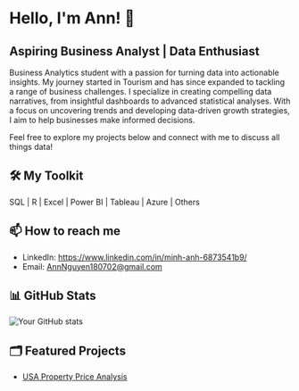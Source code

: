 # Hello, I'm Ann! 👋

## Aspiring Business Analyst | Data Enthusiast

Business Analytics student with a passion for turning data into actionable insights. My journey started in Tourism and has since expanded to tackling a range of business challenges. I specialize in creating compelling data narratives, from insightful dashboards to advanced statistical analyses. With a focus on uncovering trends and developing data-driven growth strategies, I aim to help businesses make informed decisions.

Feel free to explore my projects below and connect with me to discuss all things data!

## 🛠️ My Toolkit
SQL | R | Excel | Power BI | Tableau | Azure | Others

## 📫 How to reach me
- LinkedIn: https://www.linkedin.com/in/minh-anh-6873541b9/
- Email: AnnNguyen180702@gmail.com

## 📊 GitHub Stats
![Your GitHub stats](https://github-readme-stats.vercel.app/api?username=yourusername&show_icons=true&theme=radical)

## 🗂️ Featured Projects
- [USA Property Price Analysis](https://github.com/AnnNguyen1807/USA-Property-Price-Analysis)
